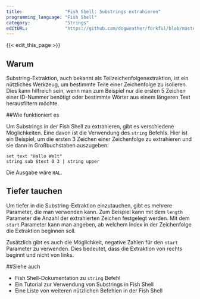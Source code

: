 ```yaml
---
title:                "Fish Shell: Substrings extrahieren"
programming_language: "Fish Shell"
category:             "Strings"
editURL:              "https://github.com/dogweather/forkful/blob/master/content/de/fish-shell/extracting-substrings.md"
---
```


{{< edit_this_page >}}

## Warum

Substring-Extraktion, auch bekannt als Teilzeichenfolgenextraktion, ist ein nützliches Werkzeug, um bestimmte Teile einer Zeichenfolge zu isolieren. Dies kann hilfreich sein, wenn man zum Beispiel nur die ersten 5 Zeichen einer ID-Nummer benötigt oder bestimmte Wörter aus einem längeren Text herausfiltern möchte.

##Wie funktioniert es

Um Substrings in der Fish Shell zu extrahieren, gibt es verschiedene Möglichkeiten. Eine davon ist die Verwendung des `string` Befehls. Hier ist ein Beispiel, um die ersten 3 Zeichen einer Zeichenfolge zu extrahieren und sie dann in Großbuchstaben auszugeben:

```Fish Shell
set text "Hallo Welt"
string sub $text 0 3 | string upper
```
Die Ausgabe wäre `HAL`.

## Tiefer tauchen

Um tiefer in die Substring-Extraktion einzutauchen, gibt es mehrere Parameter, die man verwenden kann. Zum Beispiel kann mit dem `length` Parameter die Anzahl der extrahierten Zeichen festgelegt werden. Mit dem `start` Parameter kann man angeben, ab welchem Index in der Zeichenfolge die Extraktion beginnen soll.

Zusätzlich gibt es auch die Möglichkeit, negative Zahlen für den `start` Parameter zu verwenden. Dies bedeutet, dass die Extraktion von rechts beginnt und nicht von links.

##Siehe auch

- Fish Shell-Dokumentation zu `string` Befehl
- Ein Tutorial zur Verwendung von Substrings in Fish Shell
- Eine Liste von weiteren nützlichen Befehlen in der Fish Shell